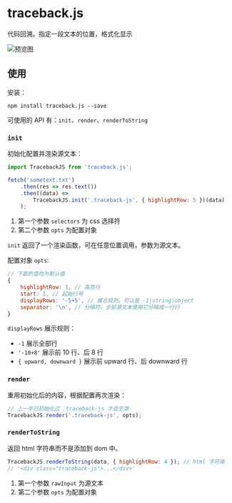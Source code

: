 # traceback.js

代码回溯。指定一段文本的位置，格式化显示

![预览图](https://tao-1252397519.cos.ap-shanghai.myqcloud.com/github-projects/traceback-js.jpg)

## 使用

安装：

```shell
npm install traceback.js --save
```

可使用的 API 有：`init`、`render`、`renderToString`

### `init`

初始化配置并渲染源文本：

```javascript
import TracebackJS from 'traceback.js';

fetch('sometext.txt')
    .then(res => res.text())
    .then((data) =>
        TracebackJS.init('.traceback-js', { highlightRow: 5 })(data)
    );
```

1. 第一个参数 `selectors` 为 css 选择符
2. 第二个参数 `opts` 为配置对象

`init` 返回了一个渲染函数，可在任意位置调用，参数为源文本。

配置对象 `opts`:

```javascript
// 下面的值均为默认值
{
    highlightRow: 1, // 高亮行
    start: 1, // 起始行号
    displayRows: '-5+5', // 展示规则。可以是 -1|string|object
    separator: '\n', // 分隔符。全部源文本使用它分隔成一行行
}
```

`displayRows` 展示规则：

+ `-1` 展示全部行
+ `'-10+8'` 展示前 10 行、后 8 行
+ `{ upward, downward }` 展示前 upward 行、后 downward 行

### `render`

重用初始化后的内容，根据配置再次渲染：

```javascript
// 上一步已初始化过 .traceback-js 才会生效
TracebackJS.render('.traceback-js', opts);
```

### `renderToString`

返回 html 字符串而不是添加到 dom 中。

```javascript
TracebackJS.renderToString(data, { highlightRow: 4 }); // html 字符串
// '<div class="traceback-js">...</div>'
```

1. 第一个参数 `rawInput` 为源文本
2. 第二个参数 `opts` 为配置对象
